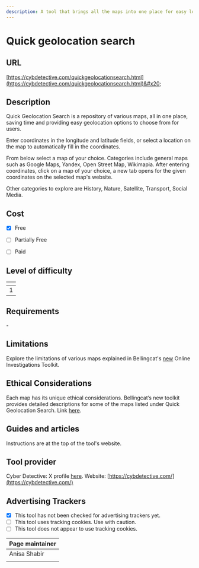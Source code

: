 ```yaml
---
description: A tool that brings all the maps into one place for easy location search.
---
```


# Quick geolocation search

## URL

[https://cybdetective.com/quickgeolocationsearch.html](https://cybdetective.com/quickgeolocationsearch.html)&#x20;

## Description

Quick Geolocation Search is a repository of various maps, all in one place, saving time and providing easy geolocation options to choose from for users.

Enter coordinates in the longitude and latitude fields, or select a location on the map to automatically fill in the coordinates.

From below select a map of your choice. Categories include general maps such as Google Maps, Yandex, Open Street Map, Wikimapia. After entering coordinates, click on a map of your choice, a new tab opens for the given coordinates on the selected map's website.

Other categories to explore are History, Nature, Satellite, Transport, Social Media.

## Cost

* [x] Free
* [ ] Partially Free
* [ ] Paid



## Level of difficulty

<table><thead><tr><th data-type="rating" data-max="5"></th></tr></thead><tbody><tr><td>1</td></tr></tbody></table>

## Requirements

\-

## Limitations

Explore the limitations of various maps explained in Bellingcat's [new](https://bellingcat.gitbook.io/toolkit/categories/maps) Online Investigations Toolkit.

## Ethical Considerations

Each map has its unique ethical considerations. Bellingcat’s new toolkit provides detailed descriptions for some of the maps listed under Quick Geolocation Search. Link [here](https://bellingcat.gitbook.io/toolkit/categories/maps-and-satellites/maps).

## Guides and articles

Instructions are at the top of the tool's website.

## Tool provider

Cyber Detective: X profile [here](https://x.com/cyb\_detective).  Website: [https://cybdetective.com/](https://cybdetective.com/)

## Advertising Trackers

* [x] This tool has not been checked for advertising trackers yet.
* [ ] This tool uses tracking cookies. Use with caution.
* [ ] This tool does not appear to use tracking cookies.

| Page maintainer |
| --------------- |
| Anisa Shabir    |
|                 |
